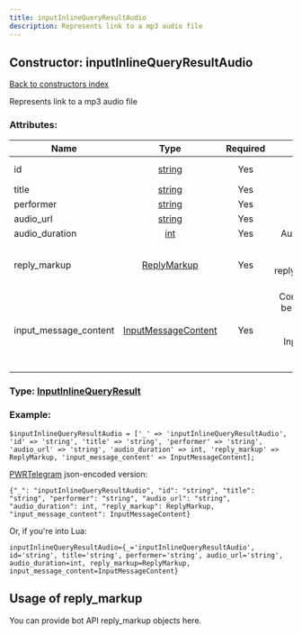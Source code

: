 ```yaml
---
title: inputInlineQueryResultAudio
description: Represents link to a mp3 audio file
---
```

## Constructor: inputInlineQueryResultAudio  
[Back to constructors index](index.md)



Represents link to a mp3 audio file

### Attributes:

| Name     |    Type       | Required | Description |
|----------|:-------------:|:--------:|------------:|
|id|[string](../types/string.md) | Yes|Unique identifier of this result|
|title|[string](../types/string.md) | Yes|Title of the audio|
|performer|[string](../types/string.md) | Yes|Performer of the audio|
|audio\_url|[string](../types/string.md) | Yes|Url of the audio file|
|audio\_duration|[int](../types/int.md) | Yes|Audio duration in seconds|
|reply\_markup|[ReplyMarkup](../types/ReplyMarkup.md) | Yes|Message reply markup, should be of type replyMarkupInlineKeyboard or null|
|input\_message\_content|[InputMessageContent](../types/InputMessageContent.md) | Yes|Content of the message to be sent, should be of type inputMessageText or inputMessageAudio or InputMessageLocation or InputMessageVenue or InputMessageContact|



### Type: [InputInlineQueryResult](../types/InputInlineQueryResult.md)


### Example:

```
$inputInlineQueryResultAudio = ['_' => 'inputInlineQueryResultAudio', 'id' => 'string', 'title' => 'string', 'performer' => 'string', 'audio_url' => 'string', 'audio_duration' => int, 'reply_markup' => ReplyMarkup, 'input_message_content' => InputMessageContent];
```  

[PWRTelegram](https://pwrtelegram.xyz) json-encoded version:

```
{"_": "inputInlineQueryResultAudio", "id": "string", "title": "string", "performer": "string", "audio_url": "string", "audio_duration": int, "reply_markup": ReplyMarkup, "input_message_content": InputMessageContent}
```


Or, if you're into Lua:  


```
inputInlineQueryResultAudio={_='inputInlineQueryResultAudio', id='string', title='string', performer='string', audio_url='string', audio_duration=int, reply_markup=ReplyMarkup, input_message_content=InputMessageContent}

```



## Usage of reply_markup

You can provide bot API reply_markup objects here.  


